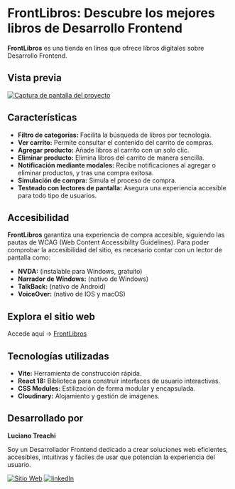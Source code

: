 # FrontLibros: Descubre los mejores libros de Desarrollo Frontend

**FrontLibros** es una tienda en línea que ofrece libros digitales sobre Desarrollo Frontend.

## Vista previa

[![Captura de pantalla del proyecto](https://i.postimg.cc/9FC2RjgP/website.jpg)](https://postimg.cc/K4qwwC24)

## Características

- **Filtro de categorías:** Facilita la búsqueda de libros por tecnología.
- **Ver carrito:** Permite consultar el contenido del carrito de compras.
- **Agregar producto:** Añade libros al carrito con un solo clic.
- **Eliminar producto:** Elimina libros del carrito de manera sencilla.
- **Notificación mediante modales:** Recibe notificaciones al agregar o eliminar productos, y tras una compra exitosa.
- **Simulación de compra:** Simula el proceso de compra.
- **Testeado con lectores de pantalla:** Asegura una experiencia accesible para todo tipo de usuarios.

## Accesibilidad

**FrontLibros** garantiza una experiencia de compra accesible, siguiendo las pautas de WCAG (Web Content Accessibility Guidelines). Para poder comprobar la accesibilidad del sitio, es necesario contar con un lector de pantalla como:

- **NVDA:** (instalable para Windows, gratuito)
- **Narrador de Windows:** (nativo de Windows)
- **TalkBack:** (nativo de Android)
- **VoiceOver:** (nativo de IOS y macOS)

## Explora el sitio web

Accede aquí → [FrontLibros](https://frontlibros.vercel.app/)

## Tecnologías utilizadas

- **Vite:** Herramienta de construcción rápida.
- **React 18:** Biblioteca para construir interfaces de usuario interactivas.
- **CSS Modules:** Estilización de forma modular y encapsulada.
- **Cloudinary:** Alojamiento y gestión de imágenes.

## Desarrollado por

**Luciano Treachi**

Soy un Desarrollador Frontend dedicado a crear soluciones web eficientes, accesibles, intuitivas y fáciles de usar que potencian la experiencia del usuario.

[![Sitio Web](https://img.shields.io/badge/Sitio_Web-black?style=for-the-badge&logoColor=white)](https://lucianotreachi.vercel.app/)
[![linkedIn](https://img.shields.io/badge/LinkedIn-0077B5?style=for-the-badge&logoColor=white)](https://www.linkedin.com/in/luciano-treachi/)
